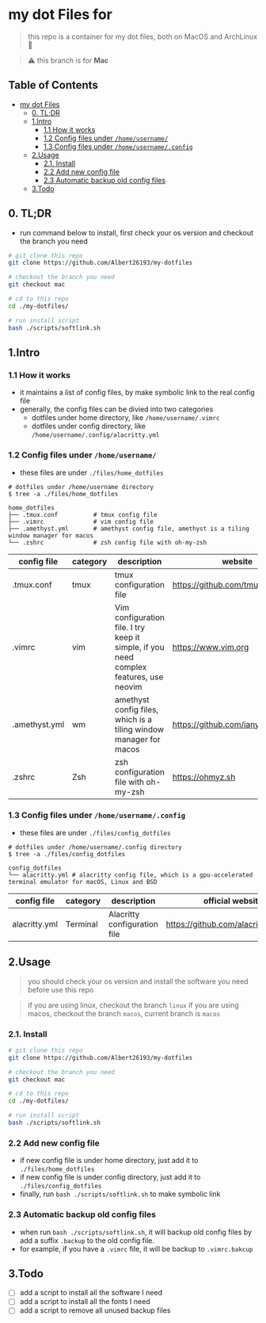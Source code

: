 # my dot Files for 

> this repo is a container for my dot files, both on MacOS and ArchLinux 🍺️

> ⚠️ this branch is for **Mac**

## Table of Contents
- [my dot Files](#my-dot-files)
  - [0. TL;DR](#0-tldr)
  - [1.Intro](#1intro)
    - [1.1 How it works](#11-how-it-works)
    - [1.2 Config files under `/home/username/`](#12-config-files-under-homeusername)
    - [1.3 Config files under `/home/username/.config`](#13-config-files-under-homeusernameconfig)
  - [2.Usage](#2usage)
    - [2.1. Install](#21-install)
    - [2.2 Add new config file](#22-add-new-config-file)
    - [2.3 Automatic backup old config files](#23-automatic-backup-old-config-files)
  - [3.Todo](#3todo)

## 0. TL;DR
- run command below to install, first check your os version and checkout the branch you need
```bash
# git clone this repo
git clone https://github.com/Albert26193/my-dotfiles

# checkout the branch you need
git checkout mac

# cd to this repo
cd ./my-dotfiles/

# run install script
bash ./scripts/softlink.sh
```

## 1.Intro
### 1.1 How it works
- it maintains a list of config files, by make symbolic link to the real config file
- generally, the config files can be divied into two categories
  - dotfiles under home directory, like `/home/username/.vimrc`
  - dotfiles under config directory, like `/home/username/.config/alacritty.yml`

### 1.2 Config files under `/home/username/`
- these files are under `./files/home_dotfiles`
```shell
# dotfiles under /home/username directory
$ tree -a ./files/home_dotfiles

home_dotfiles
├── .tmux.conf          # tmux config file
├── .vimrc              # vim config file
├── .amethyst.yml       # amethyst config file, amethyst is a tiling window manager for macos
└── .zshrc              # zsh config file with oh-my-zsh
```

| config file   | category | description                    |  website |
| ------------- | -------- | ------------------------------ | ---------------- |
| .tmux.conf       | tmux     | tmux configuration file        | https://github.com/tmux/tmux |
| .vimrc           | vim      | Vim configuration file. I try keep it simple, if you need complex features, use neovim         | https://www.vim.org |
| .amethyst.yml    | wm   | amethyst config files, which is a tiling window manager for macos | https://github.com/ianyh/Amethyst |
| .zshrc           | Zsh      | zsh configuration file with oh-my-zsh | https://ohmyz.sh |

### 1.3 Config files under `/home/username/.config`
- these files are under `./files/config_dotfiles`
```shell
# dotfiles under /home/username/.config directory
$ tree -a ./files/config_dotfiles

config_dotfiles
└── alacritty.yml # alacritty config file, which is a gpu-accelerated terminal emulator for macOS, Linux and BSD
```

| config file       | category | description                                       | official website                  |
| ----------------- | -------- | ------------------------------------------------- | --------------------------------- |
| alacritty.yml     | Terminal | Alacritty configuration file                       | https://github.com/alacritty/alacritty |

## 2.Usage

> you should check your os version and install the software you need before use this repo

> if you are using linux, checkout the branch `linux`
> if you are using macos, checkout the branch `macos`, current branch is `macos`

### 2.1. Install
```bash 
# git clone this repo
git clone https://github.com/Albert26193/my-dotfiles

# checkout the branch you need
git checkout mac

# cd to this repo
cd ./my-dotfiles/

# run install script
bash ./scripts/softlink.sh
```
### 2.2 Add new config file
- if new config file is under home directory, just add it to `./files/home_dotfiles`
- if new config file is under config directory, just add it to `./files/config_dotfiles`
- finally, run `bash ./scripts/softlink.sh` to make symbolic link

### 2.3 Automatic backup old config files

- when run `bash ./scripts/softlink.sh`, it will backup old config files by add a suffix `.backup` to the old config file.
- for example, if you have a `.vimrc` file, it will be backup to `.vimrc.bakcup`

## 3.Todo
- [ ] add a script to install all the software I need
- [ ] add a script to install all the fonts I need
- [ ] add a script to remove all unused backup files
